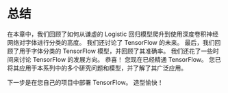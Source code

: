 # 总结

在本章中，我们回顾了如何从谦虚的 Logistic 回归模型爬升到使用深度卷积神经网络对字体进行分类的高度。 我们还讨论了 TensorFlow 的未来。 最后，我们回顾了用于字体分类的 TensorFlow 模型，并回顾了其准确率。 我们还花了一些时间来讨论 TensorFlow 的发展方向。 恭喜！ 您现在已经精通 TensorFlow。 您已将其应用于本系列中的多个研究问题和模型，并了解了其广泛应用。

下一步是在您自己的项目中部署 TensorFlow。 造型愉快！